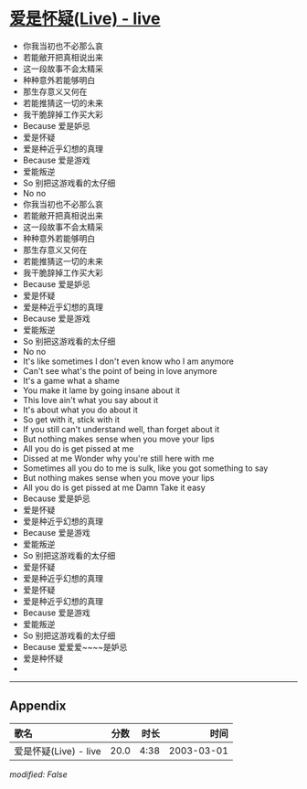 # [爱是怀疑(Live) - live](https://music.163.com/song?id=66881)

* 你我当初也不必那么哀
* 若能敝开把真相说出来
* 这一段故事不会太精采
* 种种意外若能够明白
* 那生存意义又何在
* 若能推猜这一切的未来
* 我干脆辞掉工作买大彩
* Because 爱是妒忌
* 爱是怀疑
* 爱是种近乎幻想的真理
* Because 爱是游戏
* 爱能叛逆
* So 别把这游戏看的太仔细
* No no
* 你我当初也不必那么哀
* 若能敝开把真相说出来
* 这一段故事不会太精采
* 种种意外若能够明白
* 那生存意义又何在
* 若能推猜这一切的未来
* 我干脆辞掉工作买大彩
* Because 爱是妒忌
* 爱是怀疑
* 爱是种近乎幻想的真理
* Because 爱是游戏
* 爱能叛逆
* So 别把这游戏看的太仔细
* No no
* It's like sometimes I don't even know who I am anymore
* Can't see what's the point of being in love anymore
* It's a game what a shame
* You make it lame by going insane about it
* This love ain't what you say about it
* It's about what you do about it
* So get with it, stick with it
* If you still can't understand well, than forget about it
* But nothing makes sense when you move your lips
* All you do is get pissed at me
* Dissed at me Wonder why you're still here with me
* Sometimes all you do to me is sulk, like you got something to say
* But nothing makes sense when you move your lips
* All you do is get pissed at me Damn Take it easy
* Because 爱是妒忌
* 爱是怀疑
* 爱是种近乎幻想的真理
* Because 爱是游戏
* 爱能叛逆
* So 别把这游戏看的太仔细
* 爱是怀疑
* 爱是种近乎幻想的真理
* 爱是怀疑
* 爱是种近乎幻想的真理
* Because 爱是游戏
* 爱能叛逆
* So 别把这游戏看的太仔细
* Because 爱爱爱~~~~是妒忌
* 爱是种怀疑
* 


---

## Appendix

|歌名|分数|时长|时间|
|:---|:---:|---:|---:|
|爱是怀疑(Live) - live|20.0|4:38|2003-03-01

*modified: False*